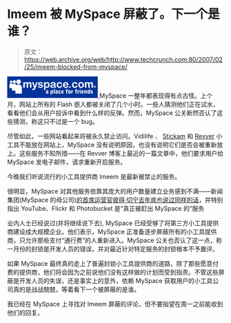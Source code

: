 # Imeem 被 MySpace 屏蔽了。下一个是谁？

> 原文：<https://web.archive.org/web/http://www.techcrunch.com:80/2007/02/25/imeem-blocked-from-myspace/>

[![](img/059e0ae831946932a14ebdc7c047d0a2.png) ](https://web.archive.org/web/20230218163243/http://www.myspace.com/) MySpace 一整年都表现得有点古怪。上个月，网站上所有的 Flash 嵌入都被关闭了几个小时。一些人猜测他们正在试水，看看他们会从用户投诉中看到什么样的反弹。然而，MySpace 公关断然否认了这些猜测，称这只不过是一个 bug。

尽管如此，一些网站看起来将被永久禁止访问。Vidilife 、 [Stickam](https://web.archive.org/web/20230218163243/http://www.stickam.com/) 和 [Revver](https://web.archive.org/web/20230218163243/http://www.revver.com/) 小工具不能放在网站上，MySpace 没有说明原因，也没有说明它们是否会被重新放上。这些服务不知所措——在 Revver 博客上最近的一篇文章中，他们要求用户给 MySpace 发电子邮件，请求重新开启服务。

今晚我们听说流行的小工具提供商 Imeem 是最新被禁止的服务。

很明显，MySpace 对其他服务依靠其庞大的用户数量建立业务感到不满——新闻集团(MySpace 的母公司)[的首席运营官彼得·切宁去年底也说过同样的话](https://web.archive.org/web/20230218163243/https://techcrunch.com/2006/09/12/myspace-we-dont-need-web-20/)，并特别指出 YouTube、Flickr 和 Photobucket 是“真正被赶出 MySpace 的”服务

业内人士已经说过(并将继续说下去), MySpace 已经受够了将第三方小工具提供商建设成大规模企业。他们表示，MySpace 正准备逐步屏蔽所有的小工具提供商，只允许那些支付“通行费”的人重新进入。MySpace 公关也否认了这一点，称一月份的封锁是开发人员的错误，并对最近针对特定服务的封锁根本不予置评。

如果 MySpace 最终真的走上了普遍封锁小工具提供商的道路，除了那些愿意付费的提供商，他们将会因为之前说他们没有这样做的计划而受到指责。不管这些屏蔽是开发人员的失误，还是事实上的意外，依赖 MySpace 获取用户的小工具公司真的是战战兢兢，等着看下一个被屏蔽的是谁。

我已经在 MySpace 上寻找对 Imeem 屏蔽的评论，但不要指望在周一之前能收到他们的回复。